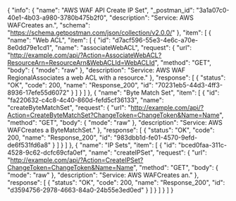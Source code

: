 {
  "info": {
    "name": "AWS WAF API Create IP Set",
    "_postman_id": "3a1a07c0-40e1-4b03-a980-3780b475b2f0",
    "description": "Service: AWS WAFCreates an.",
    "schema": "https://schema.getpostman.com/json/collection/v2.0.0/"
  },
  "item": [
    {
      "name": "Web ACL",
      "item": [
        {
          "id": "d7acf596-55e3-4e6c-a70e-8e0dd79e1cd1",
          "name": "associateWebACL",
          "request": {
            "url": "http://example.com/api/?Action=AssociateWebACL?ResourceArn=ResourceArn&WebACLId=WebACLId",
            "method": "GET",
            "body": {
              "mode": "raw"
            },
            "description": "Service: AWS WAF RegionalAssociates a web ACL with a resource."
          },
          "response": [
            {
              "status": "OK",
              "code": 200,
              "name": "Response_200",
              "id": "70231eb5-44d3-4ff3-8936-17efe55d6072"
            }
          ]
        }
      ]
    },
    {
      "name": "Byte Match Set",
      "item": [
        {
          "id": "fa220632-c4c8-4c40-860d-fefd5cf36133",
          "name": "createByteMatchSet",
          "request": {
            "url": "http://example.com/api/?Action=CreateByteMatchSet?ChangeToken=ChangeToken&Name=Name",
            "method": "GET",
            "body": {
              "mode": "raw"
            },
            "description": "Service: AWS WAFCreates a ByteMatchSet."
          },
          "response": [
            {
              "status": "OK",
              "code": 200,
              "name": "Response_200",
              "id": "983dbb1d-fe01-4570-9efd-de6f531fd6a8"
            }
          ]
        }
      ]
    },
    {
      "name": "IP Sets",
      "item": [
        {
          "id": "bced0faa-311c-4528-9c62-dcfc69cfa0ef",
          "name": "createIPSet",
          "request": {
            "url": "http://example.com/api/?Action=CreateIPSet?ChangeToken=ChangeToken&Name=Name",
            "method": "GET",
            "body": {
              "mode": "raw"
            },
            "description": "Service: AWS WAFCreates an."
          },
          "response": [
            {
              "status": "OK",
              "code": 200,
              "name": "Response_200",
              "id": "d3594756-2978-4663-84a0-24b55e3ed0ed"
            }
          ]
        }
      ]
    }
  ]
}